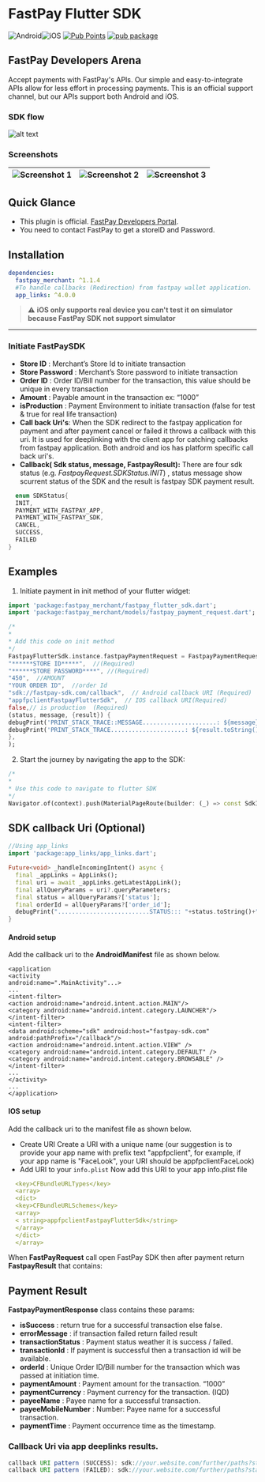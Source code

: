 

# FastPay Flutter SDK
![Android](https://img.shields.io/badge/Android-3DDC84?style=for-the-badge&logo=android&logoColor=white)![iOS](https://img.shields.io/badge/iOS-000000?style=for-the-badge&logo=ios&logoColor=white)
[![Pub Points](https://img.shields.io/pub/points/fastpay_merchant)](https://pub.dev/packages/fastpay_merchant/score) [![pub package](https://img.shields.io/pub/v/fastpay_merchant.svg)](https://pub.dev/packages/fastpay_merchant)

## FastPay Developers Arena

Accept payments with FastPay's APIs. Our simple and easy-to-integrate APIs allow for less effort in processing payments. This is an official support channel, but our APIs support both Android and iOS.

### SDK flow
![alt text](https://raw.githubusercontent.com/Fast-Solution-Inc/FastPay-Android-SDK/main/flow.png)

### Screenshots

| ![Screenshot 1](https://raw.githubusercontent.com/Fast-Solution-Inc/FastPay-Android-SDK/main/1.jpg?raw=true) | ![Screenshot 2](https://raw.githubusercontent.com/Fast-Solution-Inc/FastPay-Android-SDK/main/2.jpg?raw=true) | ![Screenshot 3](https://raw.githubusercontent.com/Fast-Solution-Inc/FastPay-Android-SDK/main/3.jpg?raw=true) |
| :---: | :---: | :---: |

## Quick Glance

- This plugin is official. [FastPay Developers Portal](https://developer.fast-pay.iq/).
- You need to contact FastPay to get a storeID and Password.

## Installation

```yaml
dependencies:
  fastpay_merchant: ^1.1.4
  #To handle callbacks (Redirection) from fastpay wallet application.
  app_links: ^4.0.0 
```

> :warning: **iOS only supports real device you can't test it on simulator because FastPay SDK not support simulator**

___

### Initiate FastPaySDK

- __Store ID__ : Merchant’s Store Id to initiate transaction
- __Store Password__ : Merchant’s Store password to initiate transaction
- __Order ID__ : Order ID/Bill number for the transaction, this value should be unique in every transaction
- __Amount__ : Payable amount in the transaction ex: “1000”
- __isProduction__ : Payment Environment to initiate transaction (false for test & true for real life transaction)
- __Call back Uri's__: When the SDK redirect to the fastpay application for payment and after payment cancel or failed it throws a callback with this uri. It is used for deeplinking with the client app for catching callbacks from fastpay application. Both android and ios has platform specific call back uri's.
- **Callback( Sdk status, message, FastpayResult):** There are four sdk status (e.g. *FastpayRequest.SDKStatus.INIT*) , status message show scurrent status of the SDK and the result is fastpay SDK payment result.

```dart 
  enum SDKStatus{
  INIT,
  PAYMENT_WITH_FASTPAY_APP,
  PAYMENT_WITH_FASTPAY_SDK,
  CANCEL,
  SUCCESS,
  FAILED
}
```

## Examples
1. Initiate payment in init method of your flutter widget:
```dart 
import 'package:fastpay_merchant/fastpay_flutter_sdk.dart';
import 'package:fastpay_merchant/models/fastpay_payment_request.dart';

/*  
* 
* Add this code on init method
*/
FastpayFlutterSdk.instance.fastpayPaymentRequest = FastpayPaymentRequest(
"******STORE ID*****",  //(Required)
"******STORE PASSWORD****", //(Required) 
"450",  //AMOUNT
"YOUR ORDER ID",  //order Id
"sdk://fastpay-sdk.com/callback",  // Android callback URI (Required)
"appfpclientFastpayFlutterSdk",  // IOS callback URI(Required)
false,// is production  (Required)
(status, message, {result}) {
debugPrint('PRINT_STACK_TRACE::MESSAGE.....................: ${message}');
debugPrint('PRINT_STACK_TRACE.....................: ${result.toString()}');
},
);
```
2. Start the journey by navigating the app to the SDK:
```dart 
/*  
* 
* Use this code to navigate to flutter SDK
*/
Navigator.of(context).push(MaterialPageRoute(builder: (_) => const SdkInitializeScreen()));
```

## SDK callback Uri (Optional)

```dart
//Using app_links
import 'package:app_links/app_links.dart';

Future<void> _handleIncomingIntent() async {
  final _appLinks = AppLinks();
  final uri = await _appLinks.getLatestAppLink();
  final allQueryParams = uri?.queryParameters;
  final status = allQueryParams?['status'];
  final orderId = allQueryParams?['order_id'];
  debugPrint("..........................STATUS::: "+status.toString()+", OrderId:::"+orderId.toString());
}
```

#### Android setup
Add the callback uri to the __AndroidManifest__ file as shown below.

```properties
<application
<activity
android:name=".MainActivity"...>
...
<intent-filter>
<action android:name="android.intent.action.MAIN"/>
<category android:name="android.intent.category.LAUNCHER"/>
</intent-filter>
<intent-filter>
<data android:scheme="sdk" android:host="fastpay-sdk.com" android:pathPrefix="/callback"/>
<action android:name="android.intent.action.VIEW" />
<category android:name="android.intent.category.DEFAULT" />
<category android:name="android.intent.category.BROWSABLE" />
</intent-filter>
...
</activity>
...
</application>
```

#### IOS setup
Add the callback uri to the manifest file as shown below.

- Create URI Create a URI with a unique name (our suggestion is to provide your app name with prefix text "appfpclient", for example, if your app name is "FaceLook", your URI should be appfpclientFaceLook)
- Add URI to your `info.plist` Now add this URI to your app info.plist file
```yaml
  <key>CFBundleURLTypes</key>
  <array>
  <dict>
  <key>CFBundleURLSchemes</key>
  <array>
  < string>appfpclientFastpayFlutterSdk</string>
  </array>
  </dict>
  </array>
```

When __FastPayRequest__ call open FastPay SDK then after payment return __FastpayResult__ that contains:

## Payment Result
__FastpayPaymentResponse__ class contains these params:
- __isSuccess__ : return true for a successful transaction else false.
- __errorMessage__ : if transaction failed return failed result
- __transactionStatus__ : Payment status weather it is success / failed.
- __transactionId__ : If payment is successful then a transaction id will be available.
- __orderId__ : Unique Order ID/Bill number for the transaction which was passed at initiation time.
- __paymentAmount__ : Payment amount for the transaction. “1000”
- __paymentCurrency__ : Payment currency for the transaction. (IQD)
- __payeeName__ : Payee name for a successful transaction.
- __payeeMobileNumber__ :  Number: Payee name for a successful transaction.
- __paymentTime__ : Payment occurrence time as the timestamp.

### Callback Uri via app deeplinks results.

```java
callback URI pattern (SUCCESS): sdk://your.website.com/further/paths?status=success&transaction_id=XXXX&order_id=XXXX&amount=XXX&currency=XXX&mobile_number=XXXXXX&time=XXXX&name=XXXX
callback URI pattern (FAILED): sdk://your.website.com/further/paths?status=failed&order_id=XXXXX
```